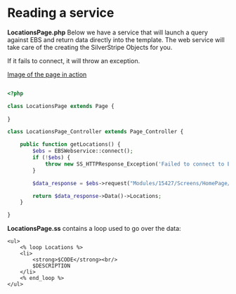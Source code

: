 # Reading a service

**LocationsPage.php** Below we have a service that will launch a query against
EBS and return data directly into the template. The web service will take care of
the creating the SilverStripe Objects for you.

If it fails to connect, it will throw an exception.

[Image of the page in action](../images/example1.png)

```php

<?php

class LocationsPage extends Page {
	
}

class LocationsPage_Controller extends Page_Controller {

	public function getLocations() {
		$ebs = EBSWebservice::connect();
		if (!$ebs) {
			throw new SS_HTTPResponse_Exception('Failed to connect to EBS');
		}

		$data_response = $ebs->request("Modules/15427/Screens/HomePage/Data/Locations");

		return $data_response->Data()->Locations;
	}

}
```

**LocationsPage.ss** contains a loop used to go over the data:

```
<ul>
	<% loop Locations %>
	<li>
		<strong>$CODE</strong><br/>
		$DESCRIPTION
	</li>
	<% end_loop %>
</ul>
```